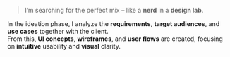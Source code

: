 > I’m searching for the perfect mix – like a **nerd** in a **design lab**.

In the ideation phase, I analyze the **requirements**, **target audiences**, and **use cases** together with the client.  
From this, **UI concepts**, **wireframes**, and **user flows** are created, focusing on **intuitive** usability and **visual** clarity.
